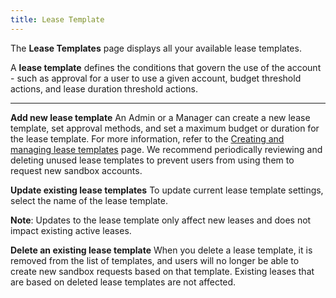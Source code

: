 ```yaml
---
title: Lease Template
---
```


The **Lease Templates** page displays all your available lease templates.

A **lease template** defines the conditions that govern the use of the account - such as approval for a user to use a given account, budget threshold actions, and lease duration threshold actions.

---

**Add new lease template**
An Admin or a Manager can create a new lease template, set approval methods, and set a maximum budget or duration for the lease template. For more information, refer to the [Creating and managing lease templates](https://docs.aws.amazon.com/solutions/latest/innovation-sandbox-on-aws/manager-guide.html#creating-managing-lease-templates) page.
We recommend periodically reviewing and deleting unused lease templates to prevent users from using them to request new sandbox accounts.

**Update existing lease templates**
To update current lease template settings, select the name of the lease template.

**Note**: Updates to the lease template only affect new leases and does not impact existing active leases.

**Delete an existing lease template**
When you delete a lease template, it is removed from the list of templates, and users will no longer be able to create new sandbox requests based on that template. Existing leases that are based on deleted lease templates are not affected.
